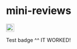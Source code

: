 # mini-reviews

<a href='https://mini-reviews.herokuapp.com/badge/test1'><img src='https://mini-reviews.herokuapp.com/badge-svg/test1.svg' alt='rating badge' height='22' /></a>

Test badge ^^ IT WORKED!
